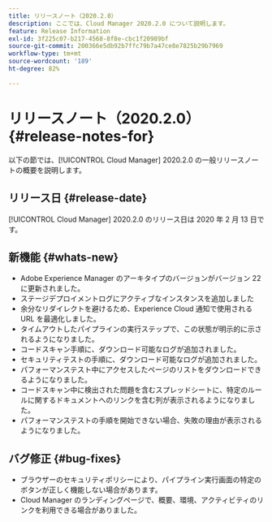```yaml
---
title: リリースノート（2020.2.0）
description: ここでは、Cloud Manager 2020.2.0 について説明します。
feature: Release Information
exl-id: 3f225c07-b217-4568-8f8e-cbc1f20989bf
source-git-commit: 200366e5db92b7ffc79b7a47ce8e7825b29b7969
workflow-type: tm+mt
source-wordcount: '189'
ht-degree: 82%

---
```


# リリースノート（2020.2.0） {#release-notes-for}

以下の節では、[!UICONTROL Cloud Manager] 2020.2.0 の一般リリースノートの概要を説明します。

## リリース日 {#release-date}

[!UICONTROL Cloud Manager] 2020.2.0 のリリース日は 2020 年 2 月 13 日です。

## 新機能 {#whats-new}

* Adobe Experience Manager のアーキタイプのバージョンがバージョン 22 に更新されました。
* ステージデプロイメントログにアクティブなインスタンスを追加しました
* 余分なリダイレクトを避けるため、Experience Cloud 通知で使用される URL を最適化しました。
* タイムアウトしたパイプラインの実行ステップで、この状態が明示的に示されるようになりました。
* コードスキャン手順に、ダウンロード可能なログが追加されました。
* セキュリティテストの手順に、ダウンロード可能なログが追加されました。
* パフォーマンステスト中にアクセスしたページのリストをダウンロードできるようになりました。
* コードスキャン中に検出された問題を含むスプレッドシートに、特定のルールに関するドキュメントへのリンクを含む列が表示されるようになりました。
* パフォーマンステストの手順を開始できない場合、失敗の理由が表示されるようになりました。

## バグ修正 {#bug-fixes}

* ブラウザーのセキュリティポリシーにより、パイプライン実行画面の特定のボタンが正しく機能しない場合があります。
* Cloud Manager のランディングページで、概要、環境、アクティビティのリンクを利用できる場合がありました。
